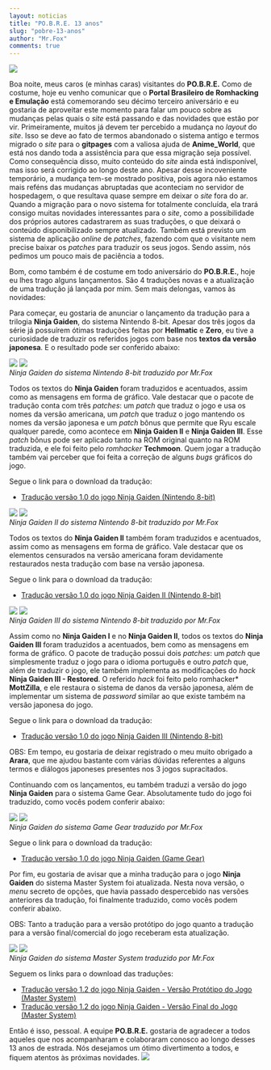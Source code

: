 ```yaml
---
layout: noticias
title: "PO.B.R.E. 13 anos"
slug: "pobre-13-anos"
author: "Mr.Fox"
comments: true
---
```

![](//img.romhackers.org/noticias/POBRE_13_ANOS_TIOZINHO.jpg)

Boa noite, meus caros (e minhas caras) visitantes do **PO.B.R.E.** Como de costume, hoje eu venho comunicar que o **Portal Brasileiro de Romhacking e Emulação** está comemorando seu décimo terceiro aniversário e eu gostaria de aproveitar este momento para falar um pouco sobre as mudanças pelas quais o *site* está passando e das novidades que estão por vir. Primeiramente, muitos já devem ter percebido a mudança no *layout* do *site*. Isso se deve ao fato de termos abandonado o sistema antigo e termos migrado o *site* para o **gitpages** com a valiosa ajuda de **Anime_World**, que está nos dando toda a assistência para que essa migração seja possível. Como consequência disso, muito conteúdo do *site* ainda está indisponível, mas isso será corrigido ao longo deste ano. Apesar desse incoveniente temporário, a mudança tem-se mostrado positiva, pois agora não estamos mais reféns das mudanças abruptadas que aconteciam no servidor de hospedagem, o que resultava quase sempre em deixar o *site* fora do ar. Quando a migração para o novo sistema for totalmente concluída, ela trará consigo muitas novidades interessantes para o *site*, como a possibilidade dos próprios autores cadastrarem as suas traduções, o que deixará o conteúdo disponibilizado sempre atualizado. Também está previsto um sistema de aplicação *online* de *patches*, fazendo com que o visitante nem precise baixar os *patches* para traduzir os seus jogos. Sendo assim, nós pedimos um pouco mais de paciência a todos.

Bom, como também é de costume em todo aniversário do **PO.B.R.E.**, hoje eu lhes trago alguns lançamentos. São 4 traduções novas e a atualização de uma tradução já lançada por mim. Sem mais delongas, vamos às novidades:

Para começar, eu gostaria de anunciar o lançamento da tradução para a trilogia **Ninja Gaiden**, do sistema Nintendo 8-bit. Apesar dos três jogos da série já possuírem ótimas traduções feitas por **Hellmatic** e **Zero**, eu tive a curiosidade de traduzir os referidos jogos com base nos **textos da versão japonesa**. E o resultado pode ser conferido abaixo:

![](//img.romhackers.org/traducoes/%5BNES%5D%20Ninja%20Gaiden%20-%20POBRE%20-%201.png) ![](//img.romhackers.org/traducoes/%5BNES%5D%20Ninja%20Gaiden%20-%20POBRE%20-%202.png)\
*Ninja Gaiden do sistema Nintendo 8-bit traduzido por Mr.Fox*

Todos os textos do **Ninja Gaiden** foram traduzidos e acentuados, assim como as mensagens em forma de gráfico. Vale destacar que o pacote de tradução conta com três *patches*: um *patch* que traduz o jogo e usa os nomes da versão americana, um *patch* que traduz o jogo mantendo os nomes da versão japonesa e um *patch* bônus que permite que Ryu escale qualquer parede, como acontece em **Ninja Gaiden II** e **Ninja Gaiden III**. Esse *patch* bônus pode ser aplicado tanto na ROM original quanto na ROM traduzida, e ele foi feito pelo *romhacker* **Techmoon**. Quem jogar a tradução também vai perceber que foi feita a correção de alguns *bugs* gráficos do jogo.

Segue o link para o download da tradução:

-   [Tradução versão 1.0 do jogo Ninja Gaiden (Nintendo 8-bit)](//romhackers.org/traducoes/console/nes/ninja-gaiden-nes-po.b.r.e)
 

![](//img.romhackers.org/traducoes/%5BNES%5D%20Ninja%20Gaiden%20II%20-%20POBRE%20-%201.png) ![](//img.romhackers.org/traducoes/%5BNES%5D%20Ninja%20Gaiden%20II%20-%20POBRE%20-%202.png)\
*Ninja Gaiden II do sistema Nintendo 8-bit traduzido por Mr.Fox*

Todos os textos do **Ninja Gaiden II** também foram traduzidos e acentuados, assim como as mensagens em forma de gráfico. Vale destacar que os elementos censurados na versão americana foram devidamente restaurados nesta tradução com base na versão japonesa.

Segue o link para o download da tradução:

-   [Tradução versão 1.0 do jogo Ninja Gaiden II (Nintendo 8-bit)](//romhackers.org/traducoes/console/nes/ninja-gaiden-II-nes-po.b.r.e)
 

![](//img.romhackers.org/traducoes/%5BNES%5D%20Ninja%20Gaiden%20III%20-%20POBRE%20-%201.png) ![](//img.romhackers.org/traducoes/%5BNES%5D%20Ninja%20Gaiden%20III%20-%20POBRE%20-%202.png)\
*Ninja Gaiden III do sistema Nintendo 8-bit traduzido por Mr.Fox*

Assim como no **Ninja Gaiden I** e no **Ninja Gaiden II**, todos os textos do **Ninja Gaiden III** foram traduzidos a acentuados, bem como as mensagens em forma de gráfico. O pacote de tradução possui dois *patches*: um *patch* que simplesmente traduz o jogo para o idioma português e outro *patch* que, além de traduzir o jogo, ele também implementa as modificações do *hack* **Ninja Gaiden III - Restored**. O referido *hack* foi feito pelo romhacker* **MottZilla**, e ele restaura o sistema de danos da versão japonesa, além de implementar um sistema de *password* similar ao que existe também na versão japonesa do jogo.

Segue o link para o download da tradução:

-   [Tradução versão 1.0 do jogo Ninja Gaiden III (Nintendo 8-bit)](//romhackers.org/traducoes/console/nes/ninja-gaiden-III-nes-po.b.r.e)
 

OBS: Em tempo, eu gostaria de deixar registrado o meu muito obrigado a **Arara**, que me ajudou bastante com várias dúvidas referentes a alguns termos e diálogos japoneses presentes nos 3 jogos supracitados.

Continuando com os lançamentos, eu também traduzi a versão do jogo **Ninja Gaiden** para o sistema Game Gear. Absolutamente tudo do jogo foi traduzido, como vocês podem conferir abaixo:

![](//img.romhackers.org/traducoes/%5BGG%5D%20Ninja%20Gaiden%20-%20POBRE%20-%201.png) ![](//img.romhackers.org/traducoes/%5BGG%5D%20Ninja%20Gaiden%20-%20POBRE%20-%203.png)\
*Ninja Gaiden do sistema Game Gear traduzido por Mr.Fox*

Segue o link para o download da tradução:

-   [Tradução versão 1.0 do jogo Ninja Gaiden (Game Gear)](//romhackers.org/traducoes/portatil/game-gear/ninja-gaiden-gg-po.b.r.e)
 

Por fim, eu gostaria de avisar que a minha tradução para o jogo **Ninja Gaiden** do sistema Master System foi atualizada. Nesta nova versão, o *menu* secreto de opções, que havia passado despercebido nas versões anteriores da tradução, foi finalmente traduzido, como vocês podem conferir abaixo.

OBS: Tanto a tradução para a versão protótipo do jogo quanto a tradução para a versão final/comercial do jogo receberam esta atualização.

![](//img.romhackers.org/traducoes/%5BSMS%5D%20Ninja%20Gaiden%20-%20POBRE%20-%201.png) ![](//img.romhackers.org/noticias/%5BSMS%5D%20Ninja%20Gaiden%20SMS%20-%20POBRE%20-%20Menu.png)\
*Ninja Gaiden do sistema Master System traduzido por Mr.Fox*

Seguem os links para o download das traduções:

-   [Tradução versão 1.2 do jogo Ninja Gaiden - Versão Protótipo do Jogo (Master System)](//romhackers.org/traducoes/console/master-system/ninja-gaiden-versao-prototipo-do-jogo-po.b.r.e)
-   [Tradução versão 1.2 do jogo Ninja Gaiden - Versão Final do Jogo (Master System)](//romhackers.org/traducoes/console/master-system/ninja-gaiden-versao-final-do-jogo-po.b.r.e)
 

Então é isso, pessoal. A equipe **PO.B.R.E.** gostaria de agradecer a todos aqueles que nos acompanharam e colaboraram conosco ao longo desses 13 anos de estrada. Nós desejamos um ótimo divertimento a todos, e fiquem atentos às próximas novidades. ![](//img.romhackers.org/noticias/smile.gif)
